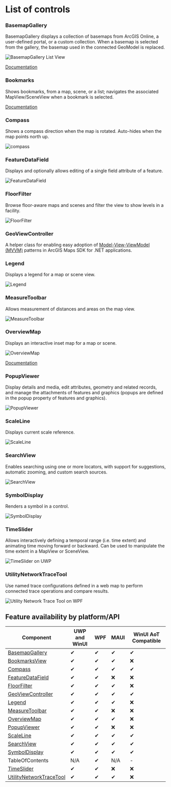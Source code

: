 # List of controls

### BasemapGallery

BasemapGallery displays a collection of basemaps from ArcGIS Online, a user-defined portal, or a custom collection. When a basemap is selected from the gallery, the basemap used in the connected GeoModel is replaced.

![BasemapGallery List View](https://user-images.githubusercontent.com/29742178/124198151-f2dc6380-da84-11eb-8e78-4e705d14c33d.png)

[Documentation](basemap-gallery.md)

### Bookmarks
Shows bookmarks, from a map, scene, or a list; navigates the associated MapView/SceneView when a bookmark is selected.

[Documentation](bookmarks-view.md)


### Compass
Shows a compass direction when the map is rotated. Auto-hides when the map points north up.

![compass](https://user-images.githubusercontent.com/1378165/73389839-d9c8f500-4289-11ea-923c-18232489b3e0.png)


### FeatureDataField

Displays and optionally allows editing of a single field attribute of a feature.

![FeatureDataField](https://user-images.githubusercontent.com/1378165/73389879-ebaa9800-4289-11ea-8e4e-de153a6a371a.png)

### FloorFilter

Browse floor-aware maps and scenes and filter the view to show levels in a facility.

![FloorFilter](https://user-images.githubusercontent.com/29742178/158746908-71a39e28-596f-44b6-9230-e2a04bdaeb9e.png)

### GeoViewController

A helper class for enabling easy adoption of [Model-View-ViewModel (MVVM)](https://learn.microsoft.com/en-us/dotnet/architecture/maui/mvvm) patterns in ArcGIS Maps SDK for .NET applications.

### Legend

Displays a legend for a map or scene view.

![Legend](https://user-images.githubusercontent.com/1378165/73389924-011fc200-428a-11ea-91bf-4ea1c2bf6683.png)


### MeasureToolbar

Allows measurement of distances and areas on the map view.

![MeasureToolbar](https://user-images.githubusercontent.com/1378165/73389958-0f6dde00-428a-11ea-8c78-7192d49ea605.png)

### OverviewMap

Displays an interactive inset map for a map or scene.

![OverviewMap](https://user-images.githubusercontent.com/29742178/121975740-34f07000-cd37-11eb-9162-462925cb3fe7.png)

[Documentation](overview-map.md)

### PopupViewer

Display details and media, edit attributes, geometry and related records, and manage the attachments of features and graphics (popups are defined in the popup property of features and graphics).

![PopupViewer](https://user-images.githubusercontent.com/1378165/73389991-1e549080-428a-11ea-81f3-b2f9c29f61ad.png)


### ScaleLine

Displays current scale reference.

![ScaleLine](https://user-images.githubusercontent.com/1378165/73390077-3debb900-428a-11ea-8b2f-dfd4914a637e.png)

### SearchView

Enables searching using one or more locators, with support for suggestions, automatic zooming, and custom search sources.

![SearchView](https://user-images.githubusercontent.com/29742178/142301018-4bbeb0f2-3021-49a7-b5ec-f642c5700bd0.png)

### SymbolDisplay

Renders a symbol in a control.

![SymbolDisplay](https://user-images.githubusercontent.com/1378165/73390051-31676080-428a-11ea-9feb-afb5d2aa6385.png)


### TimeSlider

Allows interactively defining a temporal range (i.e. time extent) and animating time moving forward or backward.  Can be used to manipulate the time extent in a MapView or SceneView.

![TimeSlider on UWP](https://user-images.githubusercontent.com/29742178/147712751-6d6db182-3e72-4dfc-ba23-3fbe97b1f934.png)

### UtilityNetworkTraceTool

Use named trace configurations defined in a web map to perform connected trace operations and compare results.

![Utility Network Trace Tool on WPF](https://user-images.githubusercontent.com/29742178/173907265-73cd3a39-c836-433e-baf0-4c60f921ba86.png) 

## Feature availability by platform/API

|Component |UWP and WinUI |WPF  |MAUI | WinUI AoT Compatible|
|---|---|---|---|---|
|[BasemapGallery](basemap-gallery.md) | ✔ | ✔ |  ✔ | ✔ |
|[BookmarksView](bookmarks-view.md)   | ✔ | ✔ | ✔ | ❌ |
|[Compass](compass.md)   | ✔ | ✔ | ✔ | ✔ |
|[FeatureDataField](feature-data-field.md)   | ✔ | ✔ | ❌ | ❌ |
|[FloorFilter](floor-filter.md) | ✔  | ✔ | ✔ | ❌ |
|[GeoViewController](geoviewcontroller.md) | ✔  | ✔ | ✔ | ✔ |
|[Legend](legend.md)   | ✔ | ✔ | ✔ | ❌ |
|[MeasureToolbar](measure-toolbar.md)   | ✔ | ✔ | ❌ | ❌ |
|[OverviewMap](overview-map.md) | ✔ | ✔ | ✔ | ❌ |
|[PopupViewer](popup-viewer.md) | ✔ | ✔ | ❌ | ❌ |
|[ScaleLine](scale-line.md)   | ✔ | ✔ | ✔ | ✔ |
|[SearchView](search-view.md) | ✔ | ✔ | ✔ | ✔ |
|[SymbolDisplay](symbol-display.md)   | ✔ | ✔ | ✔ | ✔ |
|TableOfContents   | N/A | ✔ | N/A  | - |
|[TimeSlider](time-slider.md)   | ✔ | ✔ | ❌ | ❌ |
|[UtilityNetworkTraceTool](un-trace.md) | ✔ | ✔ | ✔ | ❌ |

